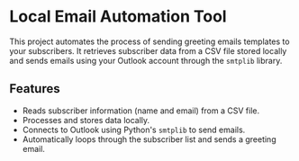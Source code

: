 # Local Email Automation Tool

This project automates the process of sending greeting emails templates to your subscribers. It retrieves subscriber data from a CSV file stored locally and sends emails using your Outlook account through the `smtplib` library.

## Features

- Reads subscriber information (name and email) from a CSV file.
- Processes and stores data locally.
- Connects to Outlook using Python's `smtplib` to send emails.
- Automatically loops through the subscriber list and sends a greeting email.

